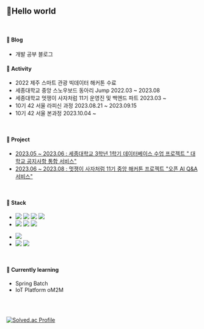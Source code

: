 ## 👋Hello world

<br>

#### 📌 Blog

- 개발 공부 블로그 [](https://techmate.site)


#### 📌 Activity

- 2022 제주 스마트 관광 빅데이터 해커톤 수료
- 세종대학교 중앙 스노우보드 동아리 Jump 2022.03 ~ 2023.08
- 세종대학교 멋쟁이 사자처럼 11기 운영진 및 백엔드 파트 2023.03 ~
- 10기 42 서울 라피신 과정 2023.08.21 ~ 2023.09.15
- 10기 42 서울 본과정 2023.10.04 ~

  
<br>

#### 📌 Project
- [2023.05 ~ 2023.06 : 세종대학교 3학년 1학기 데이터베이스 수업 프로젝트 " 대학교 공지사항 통합 서비스"](https://github.com/Ahnheechan/Notice-Integrated-Service)
- [2023.06 ~ 2023.08 : 멋쟁이 사자처럼 11기 중앙 해커톤 프로젝트 "오픈 AI Q&A 서비스"](https://github.com/Ahnheechan/LikeLion-hackathon)

<br>

#### 📌 Stack
<!--자바-->
- <img src="https://img.shields.io/badge/JAVA-007396?style=flat-square&logo=java&logoColor=white"/>
  <img src="https://img.shields.io/badge/spring-6DB33F?style=flat-square&logo=spring&logoColor=white"/>
  <img src="https://img.shields.io/badge/HTML5-E34F26?style=flat-square&logo=html5&logoColor=white"/>
  <img src="https://img.shields.io/badge/CSS3-1572B6?style=flat-square&logo=css3&logoColor=white"/>

- <img src="https://img.shields.io/badge/Python-3776AB?style=flat-square&logo=Python&logoColor=white"/>
  <img src="https://img.shields.io/badge/Flask-000000?style=flat-square&logo=flask&logoColor=white"/>
  <img src="https://img.shields.io/badge/Selenium-43B02A?style=flat-square&logo=Selenium&logoColor=white"/>

  
<!--DB-->
- <img src="https://img.shields.io/badge/mysql-4479A1?style=flat-square&logo=mysql&logoColor=black" />


- <img src="https://img.shields.io/badge/C-A8B9CC?style=flat-square&logo=C&logoColor=white"/>
  <img src="https://img.shields.io/badge/C++-00599C?style=flat-square&logo=cplusplus&logoColor=white"/>
<br>

#### 📌 Currently learning
- Spring Batch
- IoT Platform oM2M

<br>
<br>

[![Solved.ac Profile](http://mazassumnida.wtf/api/v2/generate_badge?boj=ahc700)](https://solved.ac/ahc700/)


<!--
**Ahnheechan/Ahnheechan** is a ✨ _special_ ✨ repository because its `README.md` (this file) appears on your GitHub profile.

Here are some ideas to get you started:

- 🔭 I’m currently working on ...
- 🌱 I’m currently learning ...
- 👯 I’m looking to collaborate on ...
- 🤔 I’m looking for help with ...
- 💬 Ask me about ...
- 📫 How to reach me: ...
- 😄 Pronouns: ...
- ⚡ Fun fact: ...
-->
